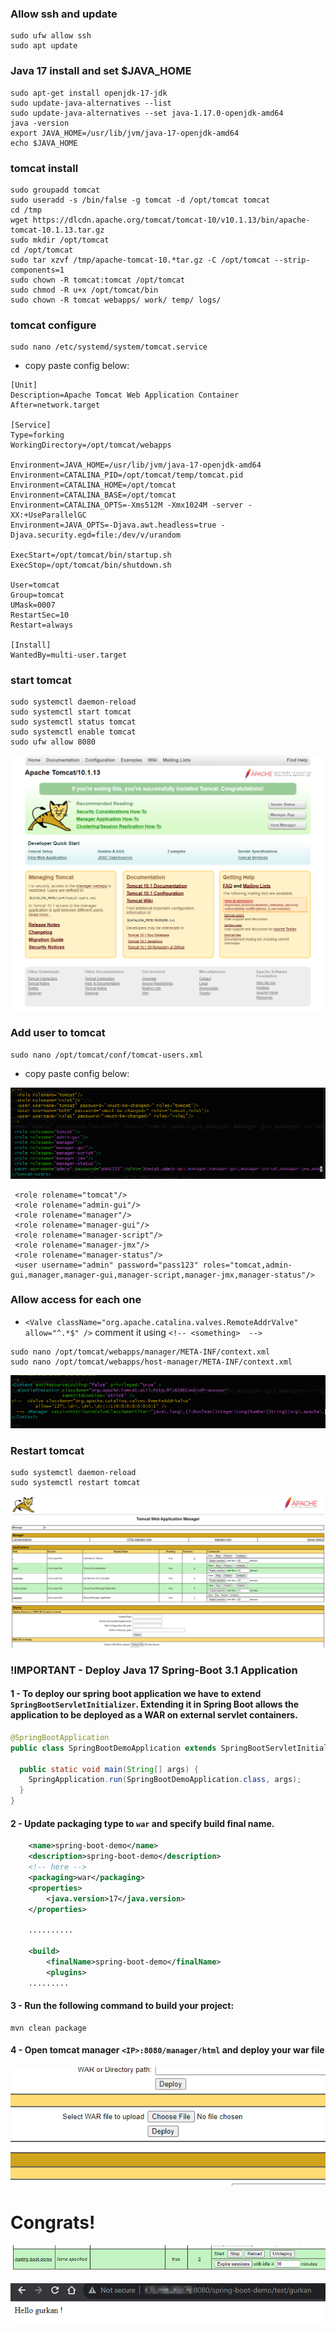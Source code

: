 ### Allow ssh and update

```shell
sudo ufw allow ssh
sudo apt update
```

### Java 17 install and set $JAVA_HOME
```shell
sudo apt-get install openjdk-17-jdk
sudo update-java-alternatives --list
sudo update-java-alternatives --set java-1.17.0-openjdk-amd64
java -version
export JAVA_HOME=/usr/lib/jvm/java-17-openjdk-amd64
echo $JAVA_HOME
```

### tomcat install
```shell
sudo groupadd tomcat
sudo useradd -s /bin/false -g tomcat -d /opt/tomcat tomcat
cd /tmp
wget https://dlcdn.apache.org/tomcat/tomcat-10/v10.1.13/bin/apache-tomcat-10.1.13.tar.gz
sudo mkdir /opt/tomcat
cd /opt/tomcat
sudo tar xzvf /tmp/apache-tomcat-10.*tar.gz -C /opt/tomcat --strip-components=1
sudo chown -R tomcat:tomcat /opt/tomcat
sudo chmod -R u+x /opt/tomcat/bin
sudo chown -R tomcat webapps/ work/ temp/ logs/
```

### tomcat configure

```shell
sudo nano /etc/systemd/system/tomcat.service
```
- copy paste config below:
 
```text
[Unit]
Description=Apache Tomcat Web Application Container
After=network.target

[Service]
Type=forking
WorkingDirectory=/opt/tomcat/webapps

Environment=JAVA_HOME=/usr/lib/jvm/java-17-openjdk-amd64
Environment=CATALINA_PID=/opt/tomcat/temp/tomcat.pid
Environment=CATALINA_HOME=/opt/tomcat
Environment=CATALINA_BASE=/opt/tomcat
Environment=CATALINA_OPTS=-Xms512M -Xmx1024M -server -XX:+UseParallelGC
Environment=JAVA_OPTS=-Djava.awt.headless=true -Djava.security.egd=file:/dev/v/urandom

ExecStart=/opt/tomcat/bin/startup.sh
ExecStop=/opt/tomcat/bin/shutdown.sh

User=tomcat
Group=tomcat
UMask=0007
RestartSec=10
Restart=always

[Install]
WantedBy=multi-user.target
```

### start tomcat

```shell
sudo systemctl daemon-reload
sudo systemctl start tomcat
sudo systemctl status tomcat
sudo systemctl enable tomcat
sudo ufw allow 8080
```


![img.png](images/img3.png)



### Add user to tomcat
```shell
sudo nano /opt/tomcat/conf/tomcat-users.xml
```
- copy paste config below:

![img.png](images/img.png)

```text
 <role rolename="tomcat"/>
 <role rolename="admin-gui"/>
 <role rolename="manager"/>
 <role rolename="manager-gui"/>
 <role rolename="manager-script"/>
 <role rolename="manager-jmx"/>
 <role rolename="manager-status"/>
 <user username="admin" password="pass123" roles="tomcat,admin-gui,manager,manager-gui,manager-script,manager-jmx,manager-status"/>
```

### Allow access for each one

- `<Valve className="org.apache.catalina.valves.RemoteAddrValve" allow="^.*$" />` comment it using `<!-- <something>  -->`

```shell
sudo nano /opt/tomcat/webapps/manager/META-INF/context.xml
sudo nano /opt/tomcat/webapps/host-manager/META-INF/context.xml
```

![img.png](images/img2.png)


### Restart tomcat
```shell
sudo systemctl daemon-reload
sudo systemctl restart tomcat
```

![img.png](images/img4.png)



### !IMPORTANT - Deploy Java 17 Spring-Boot 3.1 Application

#### 1 -  To deploy our spring boot application we have to extend `SpringBootServletInitializer`. Extending it in Spring Boot allows the application to be deployed as a WAR on external servlet containers.

```java
@SpringBootApplication
public class SpringBootDemoApplication extends SpringBootServletInitializer {

  public static void main(String[] args) {
    SpringApplication.run(SpringBootDemoApplication.class, args);
  }
}

```

#### 2 - Update packaging type to `war` and specify build final name.

```xml
    <name>spring-boot-demo</name>
    <description>spring-boot-demo</description>
    <!-- here -->
    <packaging>war</packaging>
    <properties>
        <java.version>17</java.version>
    </properties>

    ..........
    
    <build>
        <finalName>spring-boot-demo</finalName>
        <plugins>
    .........
```

#### 3 - Run the following command to build your project:

```shell
mvn clean package
```

#### 4 - Open tomcat manager `<IP>:8080/manager/html` and deploy your war file 

![img.png](images/img5.png)


# Congrats!

![img.png](images/img7.png)

![img.png](images/img6.png)




